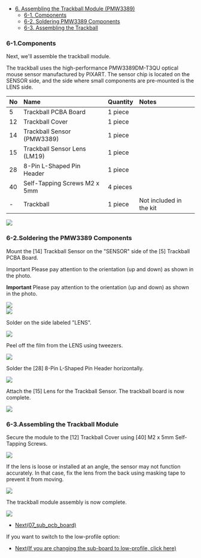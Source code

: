 - [6. Assembling the Trackball Module (PMW3389)](06_trackball_PMW3389.md)
  - [6-1. Components](./06_trackball_PMW3389.md/#6-1Components)
  - [6-2. Soldering PMW3389 Components](./06_trackball_PMW3389.md/#6-2Soldering-the-PMW3389-Components)
  - [6-3. Assembling the Trackball](./06_trackball_PMW3389.md/#6-3Assembling-the-Trackball-Module)

### 6-1.Components

Next, we'll assemble the trackball module.

The trackball uses the high-performance PMW3389DM-T3QU optical mouse sensor manufactured by PIXART. The sensor chip is located on the SENSOR side, and the side where small components are pre-mounted is the LENS side.

| No | Name	| Quantity | Notes |
|:-|:-|:-|:-|
|  5 | Trackball PCBA Board | 1 piece ||
| 12 | Trackball Cover | 1 piece ||
| 14 | Trackball Sensor (PMW3389) | 1 piece ||
| 15 | Trackball Sensor Lens (LM19) | 1 piece ||
| 28 | 8-Pin L-Shaped Pin Header | 1 piece ||
| 40 | Self-Tapping Screws M2 x 5mm | 4 pieces ||
| - | Trackball | 1 piece | Not included in the kit |

![](../images/06/monkeypad_6_01.jpeg)

### 6-2.Soldering the PMW3389 Components

Mount the [14] Trackball Sensor on the "SENSOR" side of the [5] Trackball PCBA Board.

Important Please pay attention to the orientation (up and down) as shown in the photo.

**Important**
Please pay attention to the orientation (up and down) as shown in the photo.

![](../images/06/monkeypad_6_02.jpeg)  
![](../images/06/monkeypad_6_02_2.jpeg)  

Solder on the side labeled "LENS".

![](../images/06/monkeypad_6_03.jpeg) 

Peel off the film from the LENS using tweezers.

![](../images/06/monkeypad_6_04.jpeg)  

Solder the [28] 8-Pin L-Shaped Pin Header horizontally.

![](../images/06/monkeypad_6_05.jpeg)  

Attach the [15] Lens for the Trackball Sensor. The trackball board is now complete.

![](../images/06/monkeypad_6_06.jpeg)  

### 6-3.Assembling the Trackball Module

Secure the module to the [12] Trackball Cover using [40] M2 x 5mm Self-Tapping Screws.

![](../images/06/monkeypad_6_07.jpeg)  

If the lens is loose or installed at an angle, the sensor may not function accurately. In that case, fix the lens from the back using masking tape to prevent it from moving.

![](../images/06/monkeypad_6_08.jpeg)  

The trackball module assembly is now complete.

![](../images/06/monkeypad_6_09.jpeg)  


  - [Next(07_sub_pcb_board)](07_sub_pcb_board.md)

If you want to switch to the low-profile option:

  - [Next(If you are changing the sub-board to low-profile, click here)](low_profile/07_sub_pcb_board_low_profile.md)
